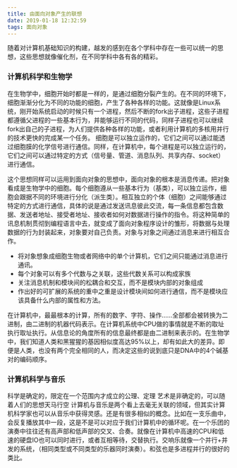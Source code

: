 ```yaml
---
title: 由面向对象产生的联想
date: 2019-01-18 12:32:59
tags: 面向对象
---
```



随着对计算机基础知识的构建，越发的感到在各个学科中存在一些可以统一的思想，这些思想就像催化剂，在不同学科中各有各的精彩。
### 计算机科学和生物学
在生物学中，细胞开始时都是一样的，是通过细胞分裂产生的。在不同的环境下，细胞渐渐分化为不同的功能的细胞，产生了各种各样的功能。这就像是Linux系统，刚开始系统启动的时候只有一个进程，然后不断的fork出子进程，这些子进程都遵循父进程的一些基本行为，并能够运行不同的代码，同样子进程也可以继续fork出自己的子进程，为人们提供各种各样的功能，或者利用计算机的多核用并行的技术更快的完成某一个任务。
细胞是可以独立运作的，它们之间可以通过能透过细胞膜的化学信号进行通信。同样，在计算机中，每个进程是可以独立运行的，它们之间可以通过特定的方式（信号量、管道、消息队列、共享内存、socket）进行通信。

<!--more-->

这个思想同样可以运用到面向对象的思想中，面向对象的根本是消息传递。把对象看成是生物学中的细胞。每个细胞遵从一些基本行为（基类），可以独立运作，细胞会跟据不同的环境进行分化（派生类）。相互独立的个体（细胞）之间能够通过特定的方式进行通信，具体的说是通过发送讯息彼此交流，每一条信息都包含数据、发送者地址、接受者地址、接收者如何对数据进行操作的指令。将这种简单的讯息机制贯彻到编程语言中去，就变成了面向对象程序设计的雏形，将数据与处理数据的行为封装起来，对象要对自己负责。对象与对象之间通过消息来进行相互合作。
* 将对象想象成细胞生物或者网络中的单个计算机，它们之间只能通过消息进行通讯。
* 每个对象可以有多个代数与之关联，这些代数关系可以构成家族
* 关注消息机制和模块间的松耦合和交互，而不是模块内部的对象组成
* 作出好的可扩展的系统的重中之重是设计模块间如何进行通信，而不是模块应该具备什么内部的属性和方法。

在计算机中，最最根本的计算，所有的数字、字符、操作……全部都会被转换为二进制，由二进制的机器代码表示。在计算机系统中CPU做的事情就是不断的取址执行取址执行。从信息论的角度所有的信息最终都是由二进制来表示的。在生物学中，我们知道人类和黑猩猩的基因相似度高达95%以上，却有如此大的差异。即便是人类，也没有两个完全相同的人，而决定这些的说到底只是DNA中的4个碱基对的编码顺序。

### 计算机科学与音乐
科学是确定的，限定在一个范围内才成立的公理、定理
艺术是非确定的，可以随着人们的思想天马行空
计算机与音乐是两个看上去毫无关联的领域，但其实计算机科学家也可以从音乐中获得灵感。还是有很多相似的概念。比如在一支乐曲中，会反复播放其中一段，这是不是可以对应于我们计算机中的循环呢。在一个乐团的演奏中往往还有高声部和低声部的交叉、合奏。就像在计算机中高速的CPU和低速的硬盘IO也可以同时进行，或者互相等待，交替执行。交响乐就像一个并行+并发的系统，（相同类型或不同类型的乐器同时演奏）。和弦也是多进程并行的很好的类比。
